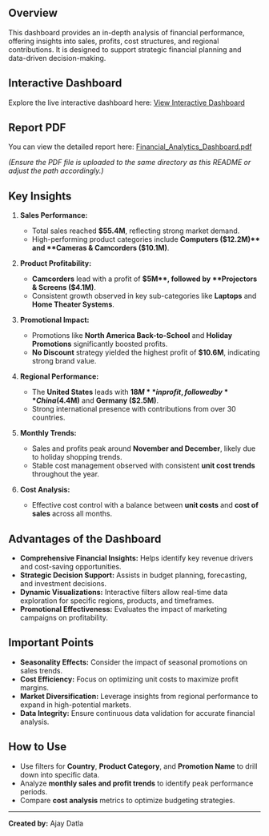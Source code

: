 ## Overview
This dashboard provides an in-depth analysis of financial performance, offering insights into sales, profits, cost structures, and regional contributions. It is designed to support strategic financial planning and data-driven decision-making.

## Interactive Dashboard
Explore the live interactive dashboard here: [View Interactive Dashboard](#)

## Report PDF
You can view the detailed report here: [Financial_Analytics_Dashboard.pdf](Financial_Analytics_Dashboard.pdf)

*(Ensure the PDF file is uploaded to the same directory as this README or adjust the path accordingly.)*

## Key Insights

1. **Sales Performance:**
   - Total sales reached **$55.4M**, reflecting strong market demand.
   - High-performing product categories include **Computers ($12.2M)** and **Cameras & Camcorders ($10.1M)**.

2. **Product Profitability:**
   - **Camcorders** lead with a profit of **$5M**, followed by **Projectors & Screens ($4.1M)**.
   - Consistent growth observed in key sub-categories like **Laptops** and **Home Theater Systems**.

3. **Promotional Impact:**
   - Promotions like **North America Back-to-School** and **Holiday Promotions** significantly boosted profits.
   - **No Discount** strategy yielded the highest profit of **$10.6M**, indicating strong brand value.

4. **Regional Performance:**
   - The **United States** leads with **$18M** in profit, followed by **China ($4.4M)** and **Germany ($2.5M)**.
   - Strong international presence with contributions from over 30 countries.

5. **Monthly Trends:**
   - Sales and profits peak around **November and December**, likely due to holiday shopping trends.
   - Stable cost management observed with consistent **unit cost trends** throughout the year.

6. **Cost Analysis:**
   - Effective cost control with a balance between **unit costs** and **cost of sales** across all months.

## Advantages of the Dashboard

- **Comprehensive Financial Insights:** Helps identify key revenue drivers and cost-saving opportunities.
- **Strategic Decision Support:** Assists in budget planning, forecasting, and investment decisions.
- **Dynamic Visualizations:** Interactive filters allow real-time data exploration for specific regions, products, and timeframes.
- **Promotional Effectiveness:** Evaluates the impact of marketing campaigns on profitability.

## Important Points

- **Seasonality Effects:** Consider the impact of seasonal promotions on sales trends.
- **Cost Efficiency:** Focus on optimizing unit costs to maximize profit margins.
- **Market Diversification:** Leverage insights from regional performance to expand in high-potential markets.
- **Data Integrity:** Ensure continuous data validation for accurate financial analysis.

## How to Use
- Use filters for **Country**, **Product Category**, and **Promotion Name** to drill down into specific data.
- Analyze **monthly sales and profit trends** to identify peak performance periods.
- Compare **cost analysis** metrics to optimize budgeting strategies.

---

**Created by:** Ajay Datla
